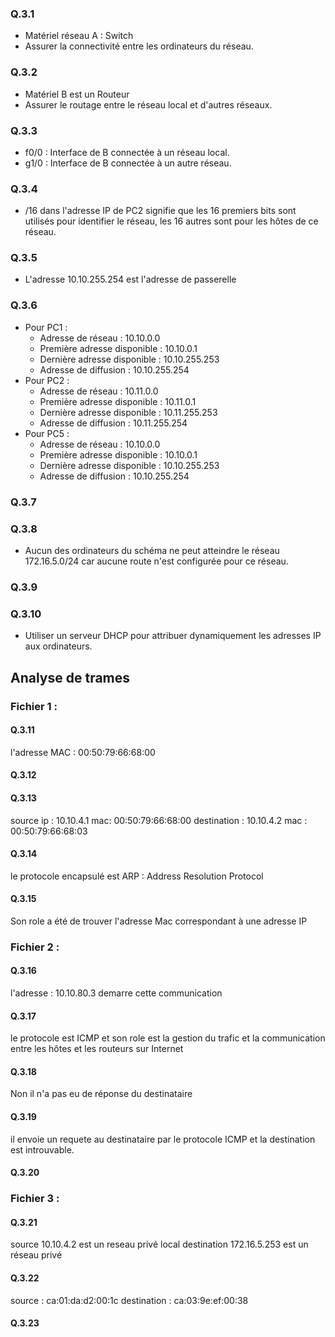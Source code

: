 ### Q.3.1
- Matériel réseau A : Switch
- Assurer la connectivité entre les ordinateurs du réseau.

### Q.3.2
- Matériel B est un Routeur
- Assurer le routage entre le réseau local et d'autres réseaux.

### Q.3.3
- f0/0 : Interface de B connectée à un réseau local.
- g1/0 : Interface de B connectée à un autre réseau.

### Q.3.4
- /16 dans l'adresse IP de PC2 signifie que les 16 premiers bits sont utilisés pour identifier le réseau, les 16 autres sont pour les hôtes de ce réseau.

### Q.3.5
- L'adresse 10.10.255.254 est l'adresse de passerelle

### Q.3.6
- Pour PC1 :
  - Adresse de réseau : 10.10.0.0
  - Première adresse disponible : 10.10.0.1
  - Dernière adresse disponible : 10.10.255.253
  - Adresse de diffusion : 10.10.255.254
- Pour PC2 :
  - Adresse de réseau : 10.11.0.0
  - Première adresse disponible : 10.11.0.1
  - Dernière adresse disponible : 10.11.255.253
  - Adresse de diffusion : 10.11.255.254
- Pour PC5 :
  - Adresse de réseau : 10.10.0.0
  - Première adresse disponible : 10.10.0.1
  - Dernière adresse disponible : 10.10.255.253
  - Adresse de diffusion : 10.10.255.254

### Q.3.7

### Q.3.8
- Aucun des ordinateurs du schéma ne peut atteindre le réseau 172.16.5.0/24 car aucune route n'est configurée pour ce réseau.

### Q.3.9

### Q.3.10
  - Utiliser un serveur DHCP pour attribuer dynamiquement les adresses IP aux ordinateurs.

## Analyse de trames

### Fichier 1 :

#### Q.3.11
l'adresse MAC : 00:50:79:66:68:00

#### Q.3.12


#### Q.3.13

source ip : 10.10.4.1 mac: 00:50:79:66:68:00
destination : 10.10.4.2 mac : 00:50:79:66:68:03

#### Q.3.14

le protocole encapsulé est ARP : Address Resolution Protocol


#### Q.3.15

Son role a été de trouver l'adresse Mac correspondant à une adresse IP
### Fichier 2 :

#### Q.3.16
l'adresse : 10.10.80.3 demarre cette communication 

#### Q.3.17

le protocole est ICMP et son role est la gestion du trafic et la communication entre les hôtes et les routeurs sur Internet

#### Q.3.18
Non il n'a pas eu de réponse du destinataire

#### Q.3.19
il envoie un requete  au destinataire par le protocole ICMP et la destination est introuvable.

#### Q.3.20


### Fichier 3 :

#### Q.3.21
source 10.10.4.2 est un reseau privé local
destination 172.16.5.253 est un réseau privé

#### Q.3.22
source : ca:01:da:d2:00:1c
destination : ca:03:9e:ef:00:38

#### Q.3.23

